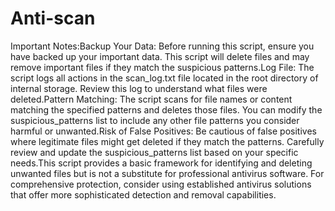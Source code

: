 # Anti-scan
Important Notes:Backup Your Data: Before running this script, ensure you have backed up your important data. This script will delete files and may remove important files if they match the suspicious patterns.Log File: The script logs all actions in the scan_log.txt file located in the root directory of internal storage. Review this log to understand what files were deleted.Pattern Matching: The script scans for file names or content matching the specified patterns and deletes those files. You can modify the suspicious_patterns list to include any other file patterns you consider harmful or unwanted.Risk of False Positives: Be cautious of false positives where legitimate files might get deleted if they match the patterns. Carefully review and update the suspicious_patterns list based on your specific needs.This script provides a basic framework for identifying and deleting unwanted files but is not a substitute for professional antivirus software. For comprehensive protection, consider using established antivirus solutions that offer more sophisticated detection and removal capabilities.
